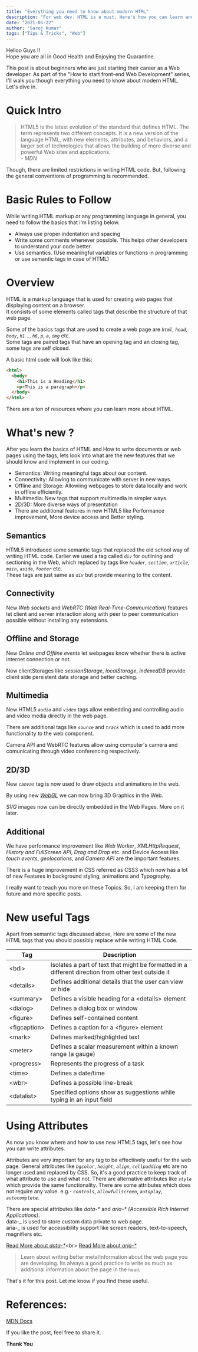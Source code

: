 ```yaml
---
title: "Everything you need to know about modern HTML"
description: "For web dev. HTML is a must. Here's how you can learn and use modern HTML in your projects."
date: "2021-05-22"
author: "Saroj Kumar"
tags: ["Tips & Tricks", "Web"]
---
```


Helloo Guys !!<br>Hope you are all in Good Health and Enjoying the Quarantine.

This post is about beginners who are just starting their career as a Web developer. As part of the "How to start front-end Web Development" series, I'll walk you though everything you need to know about modern HTML. Let's dive in.

# Quick Intro

> HTML5 is the latest evolution of the standard that defines HTML. The term represents two different concepts. It is a new version of the language HTML, with new elements, attributes, and behaviors, and a larger set of technologies that allows the building of more diverse and powerful Web sites and applications.<br>- _MDN_

Though, there are limited restrictions in writing HTML code. But, following the general conventions of programming is recommended.

# Basic Rules to Follow

While writing HTML markup or any programming language in general, you need to follow the basics that i'm listing below.

- Always use proper indentation and spacing
- Write some comments whenever possible. This helps other developers to understand your code better.
- Use semantics. (Use meaningful variables or functions in programming or use semantic tags in case of HTML)

# Overview

HTML is a markup language that is used for creating web pages that displaying content on a browser.<br>
It consists of some elements called tags that describe the structure of that web page.

Some of the basics tags that are used to create a web page are _`html`_, _`head`_, _`body`_, _`h1`_ ... _`h6`_, _`p`_, _`a`_, _`img`_ etc.<br>
Some tags are paired tags that have an opening tag and an closing tag, some tags are self closed.

A basic html code will look like this:

```html
<html>
  <body>
    <h1>This is a Heading</h1>
    <p>This is a paragraph</p>
  </body>
</html>
```

There are a ton of resources where you can learn more about HTML.

# What's new ?

After you learn the basics of HTML and How to write documents or web pages using the tags, lets look into what are the new features that we should know and implement in our coding.

- Semantics: Writing meaningful tags about our content.
- Connectivity: Allowing to communicate with server in new ways.
- Offline and Storage: Allowiing webpages to store data locally and work in offline efficiently.
- Multimedia: New tags that support multimedia in simpler ways.
- 2D/3D: More diverse ways of presentation
- There are additional features in new HTML5 like Performance improvement, More device access and Better styling.

## Semantics

HTML5 introduced some semantic tags that replaced the old school way of writing HTML code. Earlier we used a tag called _`div`_ for outlining and sectioning in the Web, which replaced by tags like _`header`_, _`section`_, _`article`_, _`main`_, _`aside`_, _`footer`_ etc.<br>These tags are just same as _`div`_ but provide meaning to the content.

## Connectivity

New _Web sockets_ and _WebRTC (Web Real-Time-Communication)_ features let client and server interaction along with peer to peer communication possible without installing any extensions.

## Offline and Storage

New _Online and Offline events_ let webpages know whether there is active internet connection or not.

Now clientStorages like _sessionStorage_, _localStorage_, _indexedDB_ provide client side persistent data storage and better caching.

## Multimedia

New HTML5 _`audio`_ and _`video`_ tags allow embedding and controlling audio and video media directly in the web page.

There are additional tags like _`source`_ and _`track`_ which is used to add more functionality to the web component.

Camera API and WebRTC features allow using computer's camera and comunicating through video conferencing respectively.

## 2D/3D

New _`canvas`_ tag is now used to draw objects and animations in the web.

By using new [_WebGL_](https://developer.mozilla.org/en-US/docs/WebGL) we can now bring 3D Graphics in the Web.

_SVG_ images now can be directly embedded in the Web Pages. More on it later.

## Additional

We have performance improvement like _Web Worker_, _XMLHttpRequest_, _History and FullScreen API_, _Drag and Drop_ etc. and Device Access like _touch events_, _geolocations_, and _Camera API_ are the important features.

There is a huge improvement in CSS referred as CSS3 which now has a lot of new Features in background styling, animations and Typography.

I really want to teach you more on these Topics. So, I am keeping them for future and more specific posts.

# New useful Tags

Apart from semantic tags discussed above, Here are some of the new HTML tags that you should possibly replace while writing HTML Code.

| Tag             | Description                                                                                         |
| --------------- | --------------------------------------------------------------------------------------------------- |
| &lt;bdi>        | Isolates a part of text that might be formatted in a different direction from other text outside it |
| &lt;details>    | Defines additional details that the user can view or hide                                           |
| &lt;summary>    | Defines a visible heading for a &lt;details> element                                                |
| &lt;dialog>     | Defines a dialog box or window                                                                      |
| &lt;figure>     | Defines self-contained content                                                                      |
| &lt;figcaption> | Defines a caption for a &lt;figure> element                                                         |
| &lt;mark>       | Defines marked/highlighted text                                                                     |
| &lt;meter>      | Defines a scalar measurement within a known range (a gauge)                                         |
| &lt;progress>   | Represents the progress of a task                                                                   |
| &lt;time>       | Defines a date/time                                                                                 |
| &lt;wbr>        | Defines a possible line-break                                                                       |
| &lt;datalist>   | Specified options show as suggestions while typing in an input field                                |

# Using Attributes

As now you know where and how to use new HTML5 tags, let's see how you can write attributes.

Attributes are very important for any tag to be effectiively useful for the web page. General attributes like _`bgcolor`_, _`height`_, _`align`_, _`cellpadding`_ etc are no longer used and replaced by CSS. So, it's a good practice to keep track of what attribute to use and what not. There are alternative attributes like _`style`_ which provide the same functionality. There are some attributes which does not require any value. e.g.- _`controls`_, _`allowfullscreen`_, _`autoplay`_, _`autocomplete`_.

There are special attributes like _data-\*_ and _aria-\* (Accessible Rich Internet Applications)_. <br> data-_ is used to store custom data private to web page.<br>aria-_ is used for accessibility support like screen readers, text-to-speech, magnifiers etc.

[Read More about _data-\*_](https://developer.mozilla.org/en-US/docs/Web/HTML/Global_attributes/data-*)<br>
[Read More about _aria-\*_](https://www.lullabot.com/articles/what-heck-aria-beginners-guide-aria-accessibility)

> Learn about writing better meta/information about the web page you are developing. Its always a good practice to write as much as additional information about the page in the `head`.

That's it for this post. Let me know if you find these useful.

# References:

[MDN Docs](https://developer.mozilla.org/en-US/docs/Web/Guide/HTML/HTML5)

If you like the post, feel free to share it.

**Thank You**
